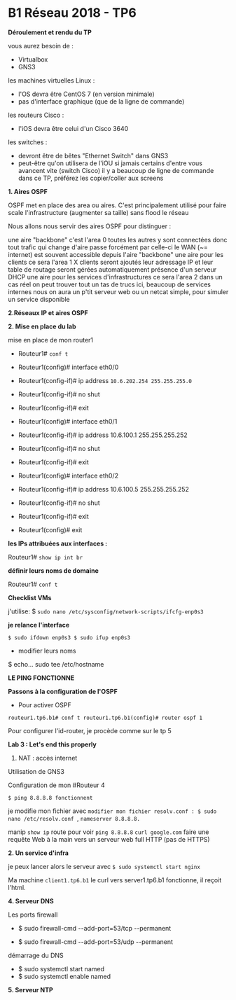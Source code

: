 # B1 Réseau 2018 - TP6

**Déroulement et rendu du TP**

vous aurez besoin de :

+ Virtualbox
+ GNS3

les machines virtuelles Linux :

+ l'OS devra être CentOS 7 (en version minimale)
+ pas d'interface graphique (que de la ligne de commande)

les routeurs Cisco :

+ l'iOS devra être celui d'un Cisco 3640

les switches :

+ devront être de bêtes "Ethernet Switch" dans GNS3
+ peut-être qu'on utilisera de l'iOU si jamais certains d'entre vous avancent vite (switch Cisco)
il y a beaucoup de ligne de commande dans ce TP, préférez les copier/coller aux screens

**1. Aires OSPF**

OSPF met en place des area ou aires. C'est principalement utilisé pour faire scale l'infrastructure (augmenter sa taille) sans flood le réseau

Nous allons nous servir des aires OSPF pour distinguer :

une aire "backbone"
c'est l'area 0
toutes les autres y sont connectées
donc tout trafic qui change d'aire passe forcément par celle-ci
le WAN (~= internet) est souvent accessible depuis l'aire "backbone"
une aire pour les clients
ce sera l'area 1
X clients seront ajoutés
leur adressage IP et leur table de routage seront gérées automatiquement
présence d'un serveur DHCP
une aire pour les services d'infrastructures
ce sera l'area 2
dans un cas réel on peut trouver tout un tas de trucs ici, beaucoup de services internes
nous on aura un p'tit serveur web ou un netcat simple, pour simuler un service disponible

**2.Réseaux IP et aires OSPF**

**2. Mise en place du lab**

 mise en place de mon router1

+ Routeur1# `conf t`
+ Routeur1(config)# interface eth0/0
+ Routeur1(config-if)# ip address `10.6.202.254 255.255.255.0`
+ Routeur1(config-if)# no shut
+ Routeur1(config-if)# exit

+ Routeur1(config)# interface eth0/1
+ Routeur1(config-if)# ip address 10.6.100.1 255.255.255.252
+ Routeur1(config-if)# no shut
+ Routeur1(config-if)# exit

+ Routeur1(config)# interface eth0/2
+ Routeur1(config-if)# ip address 10.6.100.5 255.255.255.252
+ Routeur1(config-if)# no shut
+ Routeur1(config-if)# exit
+ Routeur1(config)# exit

**les IPs attribuées aux interfaces :**

Routeur1# `show ip int br`

**définir leurs noms de domaine**

Routeur1# `conf t`

**Checklist VMs**

j'utilise: $ `sudo nano /etc/sysconfig/network-scripts/ifcfg-enp0s3`

**je relance l'interface**

`$ sudo ifdown enp0s3
 $ sudo ifup enp0s3`
 
 + modifier leurs noms
 
 $ echo... sudo tee /etc/hostname


**LE PING FONCTIONNE**



**Passons à la configuration de l'OSPF**

+ Pour activer OSPF

`routeur1.tp6.b1# conf t
 routeur1.tp6.b1(config)# router ospf 1`


Pour configurer l'id-router, je procède comme sur le tp 5

**Lab 3 : Let's end this properly**

1. NAT : accès internet

Utilisation de GNS3

Configuration de mon #Routeur 4

`$ ping 8.8.8.8 fonctionnent`

je modifie mon fichier avec `modifier mon fichier resolv.conf : $ sudo nano /etc/resolv.conf `, `nameserver 8.8.8.8.`

manip
`show ip` route pour voir
`ping 8.8.8.8`
`curl google.com`
faire une requête Web à la main vers un serveur web full HTTP (pas de HTTPS)

**2. Un service d'infra**

je peux lancer alors le serveur avec  `$ sudo systemctl start nginx`

Ma machine `client1.tp6.b1` le curl vers server1.tp6.b1 fonctionne, il reçoit l'html.


**4. Serveur DNS**

Les ports firewall

+ $ sudo firewall-cmd --add-port=53/tcp --permanent

+ $ sudo firewall-cmd --add-port=53/udp --permanent


démarrage du DNS

+ $ sudo systemctl start named
+ $ sudo systemctl enable named


**5. Serveur NTP**
